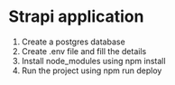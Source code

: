 # Strapi application

1. Create a postgres database
2. Create .env file and fill the details
3. Install node_modules using npm install
4. Run the project using npm run deploy
